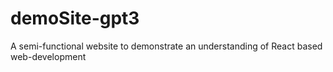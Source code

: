 # demoSite-gpt3
A semi-functional website to demonstrate an understanding of React based web-development
